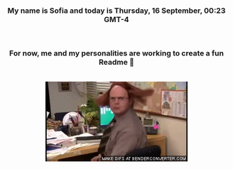 


<div align="center">
<h3 >My name is Sofia and today is Thursday, 16 September, 00:23 GMT-4</h3><br>
<h3 >For now, me and my personalities are working to create a fun Readme 👋
</h3><br>
<img src='img/dwight.gif' alt='working...'/>
</div>
